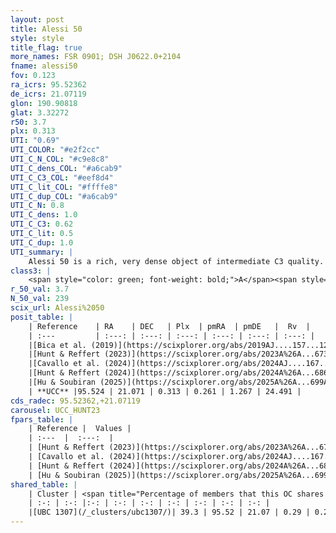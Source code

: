 ```yaml
---
layout: post
title: Alessi 50
style: style
title_flag: true
more_names: FSR 0901; DSH J0622.0+2104
fname: alessi50
fov: 0.123
ra_icrs: 95.52362
de_icrs: 21.07119
glon: 190.90818
glat: 3.32272
r50: 3.7
plx: 0.313
UTI: "0.69"
UTI_COLOR: "#e2f2cc"
UTI_C_N_COL: "#c9e8c8"
UTI_C_dens_COL: "#a6cab9"
UTI_C_C3_COL: "#eef8d4"
UTI_C_lit_COL: "#ffffe8"
UTI_C_dup_COL: "#a6cab9"
UTI_C_N: 0.8
UTI_C_dens: 1.0
UTI_C_C3: 0.62
UTI_C_lit: 0.5
UTI_C_dup: 1.0
UTI_summary: |
    Alessi 50 is a rich, very dense object of intermediate C3 quality. It is moderately studied in the literature. This object shares a moderate percentage of members with a later reported entry.
class3: |
    <span style="color: green; font-weight: bold;">A</span><span style="color: red; font-weight: bold;">C</span>
r_50_val: 3.7
N_50_val: 239
scix_url: Alessi%2050
posit_table: |
    | Reference    | RA    | DEC   | Plx  | pmRA  | pmDE   |  Rv  |
    | :---         | :---: | :---: | :---: | :---: | :---: | :---: |
    |[Bica et al. (2019)](https://scixplorer.org/abs/2019AJ....157...12B) | 95.514 | 21.068 | -- | -- | -- | -- |
    |[Hunt & Reffert (2023)](https://scixplorer.org/abs/2023A%26A...673A.114H) | 95.518 | 21.073 | 0.301 | 0.267 | 1.275 | 22.436 |
    |[Cavallo et al. (2024)](https://scixplorer.org/abs/2024AJ....167...12C) | 95.523 | 21.077 | 0.302 | -- | -- | -- |
    |[Hunt & Reffert (2024)](https://scixplorer.org/abs/2024A%26A...686A..42H) | 95.518 | 21.073 | 0.301 | 0.267 | 1.275 | 22.436 |
    |[Hu & Soubiran (2025)](https://scixplorer.org/abs/2025A%26A...699A.246H) | 95.523 | 21.077 | -- | -- | -- | -- |
    | **UCC** |95.524 | 21.071 | 0.313 | 0.261 | 1.267 | 24.491 | 
cds_radec: 95.52362,+21.07119
carousel: UCC_HUNT23
fpars_table: |
    | Reference |  Values |
    | :---  |  :---:  |
    | [Hunt & Reffert (2023)](https://scixplorer.org/abs/2023A%26A...673A.114H) | `AV50=1.179, diffAV50=0.689, MOD50=12.42, logAge50=9.286` |
    | [Cavallo et al. (2024)](https://scixplorer.org/abs/2024AJ....167...12C) | `AV50=1.56, dMod50=12.23, logAge50=9.43, [Fe/H]50=-0.21` |
    | [Hunt & Reffert (2024)](https://scixplorer.org/abs/2024A%26A...686A..42H) | `MassJ=845.304` |
    | [Hu & Soubiran (2025)](https://scixplorer.org/abs/2025A%26A...699A.246H) | `MA22=-0.18, MA23f=-0.51, MA23g=-0.38, MZ23=-0.41, MK24=-0.37, MF24=-0.34` |
shared_table: |
    | Cluster | <span title="Percentage of members that this OC shares with the ones listed">%</span>   | RA   | DEC   | Plx   | pmRA  | pmDE  | Rv | UTI |
    | :-: | :-: |:-: | :-: | :-: | :-: | :-: | :-: | :-: |
    |[UBC 1307](/_clusters/ubc1307/)| 39.3 | 95.52 | 21.07 | 0.29 | 0.26 | 1.29 | 25.0 |0.0 |
---
```

